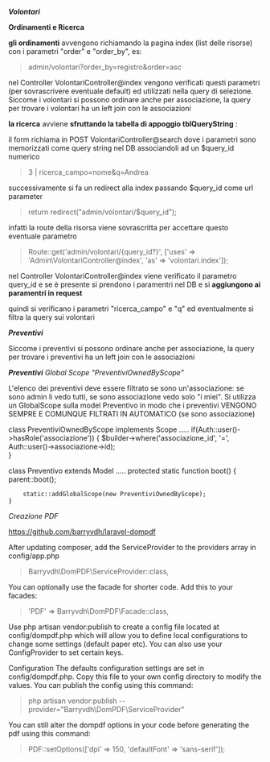 


*__Volontari__*

**Ordinamenti e Ricerca**


__gli ordinamenti__ avvengono richiamando la pagina index (list delle risorse) con i parametri "order" e "order_by", es:

> admin/volontari?order_by=registro&order=asc

nel Controller VolontariController@index vengono verificati questi parametri (per sovrascrivere eventuale default) ed utilizzati nella query di selezione. Siccome i volontari si possono ordinare anche per associazione, la query per trovare i volontari ha un left join con le associazioni 


__la ricerca__ avviene __sfruttando la tabella di appoggio tblQueryString__ :

il form richiama in POST VolontariController@search dove i parametri sono memorizzati come query string nel DB associandoli ad un $query_id numerico

> 3 | ricerca_campo=nome&q=Andrea

successivamente si fa un redirect alla index passando $query_id come url parameter

> return redirect("admin/volontari/$query_id");

infatti la route della risorsa viene sovrascritta per accettare questo eventuale parametro

>  Route::get('admin/volontari/{query_id?}', ['uses' => 'Admin\VolontariController@index', 'as' => 'volontari.index']);

nel Controller VolontariController@index viene verificato il parametro query_id e se è presente si prendono i paramentri nel DB e si __aggiungono ai paramentri in request__ 

quindi si verificano i parametri "ricerca_campo" e "q" ed eventualmente si filtra la query sui volontari





*__Preventivi__*

Siccome i preventivi si possono ordinare anche per associazione, la query per trovare i preventivi ha un left join con le associazioni 




*__Preventivi__ Global Scope "PreventiviOwnedByScope"*

L'elenco dei preventivi deve essere filtrato se sono un'associazione: se sono admin li vedo tutti, se sono associazione vedo solo "i miei". Si utilizza un GlobalScope sulla model Preventivo in modo che i preventivi VENGONO SEMPRE E COMUNQUE FILTRATI IN AUTOMATICO (se sono associazione) 


class PreventiviOwnedByScope implements Scope
.....
if(Auth::user()->hasRole('associazione'))
  {
  $builder->where('associazione_id', '=', Auth::user()->associazione->id);  
  }


class Preventivo extends Model
.....
protected static function boot()
	{
	    parent::boot();

	    static::addGlobalScope(new PreventiviOwnedByScope);
	}





*Creazione PDF*


https://github.com/barryvdh/laravel-dompdf

After updating composer, add the ServiceProvider to the providers array in config/app.php

> Barryvdh\DomPDF\ServiceProvider::class,

You can optionally use the facade for shorter code. Add this to your facades:

> 'PDF' => Barryvdh\DomPDF\Facade::class,


Use php artisan vendor:publish to create a config file located at config/dompdf.php which will allow you to define local configurations to change some settings (default paper etc). You can also use your ConfigProvider to set certain keys.

Configuration
The defaults configuration settings are set in config/dompdf.php. Copy this file to your own config directory to modify the values. You can publish the config using this command:

> php artisan vendor:publish --provider="Barryvdh\DomPDF\ServiceProvider"

You can still alter the dompdf options in your code before generating the pdf using this command:
> PDF::setOptions(['dpi' => 150, 'defaultFont' => 'sans-serif']);